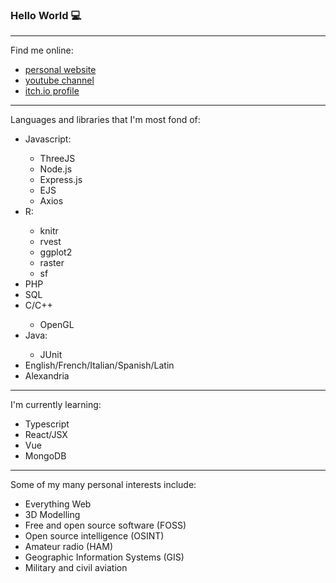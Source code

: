 ### Hello World 💻
<hr>
<div class="row">
    <div class="col-12">
        <p class="display-3">Find me online:</p>
    </div>
    <ul>
        <li>
            <div class="col-sm link-wrapper">
                <a href = "http://www.liamosler.ca" class="display-4">personal website</a>
            </div>
        </li>
        <li>
            <div class="col-sm link-wrapper">
                <a class="display-4" href= "https://youtube.com/LiamOsler">youtube channel</a>
            </div>
        </li>
        <li>
            <div class="col-sm link-wrapper">
                <a class="display-4" href= "https://liamosler.itch.io">itch.io profile</a>
            </div>
        </li>
    </ul>
</div>  

<hr>
<div class="row">
    <div class="col-12">
        <p class="display-3">Languages and libraries that I'm most fond of:</p>
        <ul>
            <li>Javascript:</li>
                <ul>
                    <li>ThreeJS</li>
                    <li>Node.js</li>
                    <li>Express.js</li>
                    <li>EJS</li>
                    <li>Axios</li>
                </ul>
            <li>R:</li>
                   <ul>
                        <li>knitr</li>
                        <li>rvest</li>
                        <li>ggplot2</li>
                        <li>raster</li>
                        <li>sf</li>
                    </ul>
            <li>PHP</li>
            <li>SQL</li>
            <li>C/C++</li>
                   <ul>
                        <li>OpenGL</li>
                    </ul>
            <li>Java:</li>
                <ul>
                    <li>JUnit</li>
                </ul>
            <li>English/French/Italian/Spanish/Latin</li>
            <li>Alexandria</li>
        </ul>
    </div>
</div>

<hr>

<div class="row">
    <div class="col-12">
        <p class="display-3">I'm currently learning:</p>
        <ul>
            <li>Typescript</li>
            <li>React/JSX</li>
            <li>Vue</li>
            <li>MongoDB</li>
        </ul>
    </div>
</div>
<hr>

<div class="row">
    <div class="col-12">
        <p class="display-3">Some of my many personal interests include:</p>
        <ul>
            <li>Everything Web</li>
            <li>3D Modelling</li>
            <li>Free and open source software (FOSS)</li>
            <li>Open source intelligence (OSINT)</li>
            <li>Amateur radio (HAM)</li>
            <li>Geographic Information Systems (GIS)</li>
            <li>Military and civil aviation</li>
        </ul>
        </div>
    </div>
</div>


